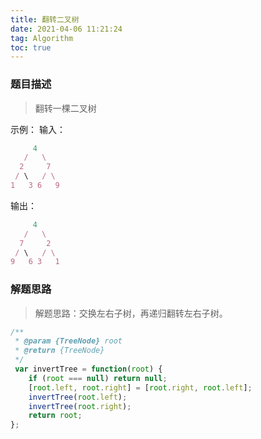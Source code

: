 ```yaml
---
title: 翻转二叉树
date: 2021-04-06 11:21:24
tag: Algorithm
toc: true
---
```


### 题目描述
>翻转一棵二叉树

示例：
输入：
```js
     4
   /   \
  2     7
 / \   / \
1   3 6   9
```
输出：
```js
     4
   /   \
  7     2
 / \   / \
9   6 3   1
```

### 解题思路
>解题思路：交换左右子树，再递归翻转左右子树。

```js
/**
 * @param {TreeNode} root
 * @return {TreeNode}
 */
 var invertTree = function(root) {
    if (root === null) return null;
    [root.left, root.right] = [root.right, root.left];
    invertTree(root.left);
    invertTree(root.right);
    return root;
};
```